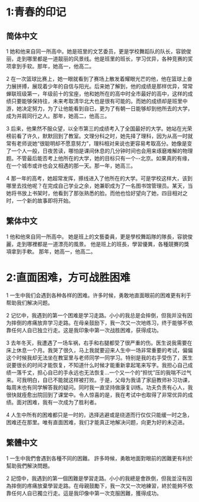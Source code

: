 # 1:青春的印记
## 简体中文
1 她和他来自同一所高中。她是班里的文艺委员，更是学校舞蹈队的队长，容貌俊丽，走到哪里都是一道靓丽的风景线。他是班里的班长，学习优异，各种竞赛的奖项拿到手软。那年，她高一，他高二。

2 在一次篮球比赛上，她一眼就看到了赛场上散发着耀眼光芒的他，他在篮球上奋力展拼搏，展现着少年的自信与阳光。后来她了解到，他的成绩是那样优异，常常蝉联班级第一，年级前十的宝座，他和她所在的高中时全市最好的高中，这样的成绩只要能够保持往，未来考取清华北大也是很有可能的。而她的成绩却是班里中游，她决定努力，为了让他能看到自已，更为了有朝一日能够却到他所去的大学，成为并肩同行之人。那年，她高二，他高三。

3 后来，他果然不服众望，以全市第三的成绩考入了全国最好的大学。她站在光荣榜前看了许久，默默回到了教室。文理分科之时，她先择了理科，因为从高一时就常有老师说她“很聪明却不愿意努力”，理科相对来说也更容易考取高分。她像是变了一个人一般，日夜苦读，哪怕是课间休息的几分钟时间也会用来琢磨难解的物理题。不管最后能否考上他所在的大学，她的目标只有一个--北京。如果真的有缘，在一个城市或许也会又相遇的那一天。那一年，她高三。

4 那一年的高考，她超常发挥，攃线进入了他所在的大学。可是学校这样大，该到哪里去找他呢？在完成自己学业之余，她兼职成为了一名图书馆管理员。某天，当她将书放上书架时，他看到了那张熟悉的脸。而他也恰好望向了她，四目相对之时，一个新的故事即将开始。

## 繁体中文
1 他和他來自同一所高中。 她是班上的文藝委員，更是學校舞蹈隊的隊長，容貌俊麗，走到哪裡都是一道漂亮的風景。 他是班上的班長，學習優異，各種競賽的獎項拿到手軟。 那年，她高一，他高二。

# 2:直面困难，方可战胜困难

1 一生中我们会遇到各种各样的困难。许多时候，勇敢地直面眼前的困难更有利于帮助我们解决问题。

2 记忆中，我遇到的第一个困难是学习走路。小小的我总是会摔倒，但我并没有因为摔倒的疼痛放弃学习走路。在母亲鼓励下，我一次又一次地练习，终于能够不依靠任何人自已独立行走。这是我印象中第一次战胜困难，获得成功。

3 去年冬天，我遭遇了一场车祸，右手和右腿都受了很严重的伤。医生说我需要在床上休息一个月。我哭了很久，马上我就要迎来人生中一场非常重要的考试，偏偏这个时候我却无法坐在教室里与老师同学一同学习。特别是我的右手受伤了，医生说要很长的时间才能恢复，不知道什么时候才能重新拿起笔来写字。我担心自己成绩一落千丈，担心自已的手永远也无法恢复...一个又一个的“担忧”压的我喘不过气来。可我明白，自已不能就这样被打败。于是，父母为我请了家庭教师补习功课，每周末也有同学解答我的疑问。同时我一直坚持做康复训练。功夫负责有心人，我很快就痊愈出院回到了课堂中。令人惊喜的是，我在考试中也取得了非常优异的成绩。面对困难，我有一次成为了胜利者。

4 人生中所有的困难都只是一时的，选择逃避或是绕道而行仅仅只能缓一时之急，困难还在那里。唯有直面困难，我们才能真正地解决问题，向更为好的未迈进。

## 繁體中文
1 一生中我們會遇到各種不同的困難。 許多時候，勇敢地面對眼前的困難更有利於幫助我們解決問題。

2 記憶中，我遇到的第一個困難是學習走路。小小的我總是會跌倒，但我並沒有因為摔倒的疼痛放棄學習走路。在母親鼓勵下，我一次又一次地練習，終於能夠不依靠任何人自已獨立行走。這是我印像中第一次克服困難，獲得成功。

